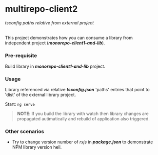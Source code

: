 # multirepo-client2
###### tsconfig paths relative from external project 

This project demonstrates how you can consume a library from independent project (**_monorepo-client1-and-lib_**).

### Pre-requisite
Build library in **_monorepo-client1-and-lib_** project.

### Usage
Library referenced via relative **_tsconfig.json_** 'paths' entries that point to 'dist' of the external library project.

Start: `ng serve`

> **NOTE**: If you build the library with watch then library changes are propagated autimatically
> and rebuild of application also triggered. 

### Other scenarios
- Try to change version number of _rxjs_ in **_package.json_** to demonstrate NPM library version hell.

